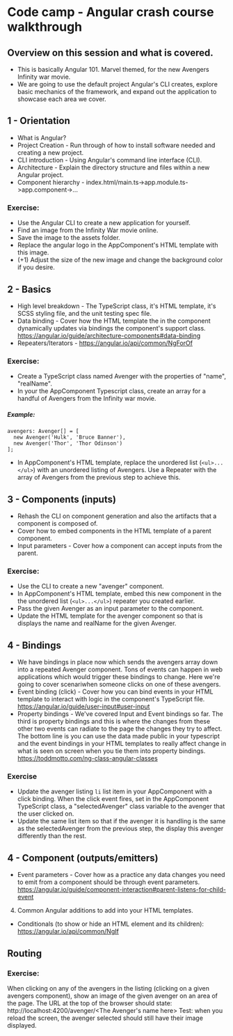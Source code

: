 # Code camp - Angular crash course walkthrough

## Overview on this session and what is covered.
- This is basically Angular 101.  Marvel themed, for the new Avengers Infinity war movie.
- We are going to use the default project Angular's CLI creates, explore basic mechanics of the framework, and expand out the application to showcase each area we cover.

## 1 - Orientation
- What is Angular?
- Project Creation - Run through of how to install software needed and creating a new project.
- CLI introduction - Using Angular's command line interface (CLI).
- Architecture - Explain the directory structure and files within a new Angular project.
- Component hierarchy - index.html/main.ts->app.module.ts->app.component->...
### Exercise:
- Use the Angular CLI to create a new application for yourself.
- Find an image from the Infinity War movie online.
- Save the image to the assets folder.
- Replace the angular logo in the AppComponent's HTML template with this image.
- (+1) Adjust the size of the new image and change the background color if you desire.

## 2 - Basics
- High level breakdown - The TypeScript class, it's HTML template, it's SCSS styling file, and the unit testing spec file.
- Data binding - Cover how the HTML template the in the component dynamically updates via bindings the component's support class.
https://angular.io/guide/architecture-components#data-binding
- Repeaters/Iterators - https://angular.io/api/common/NgForOf 
### Exercise:
- Create a TypeScript class named Avenger with the properties of "name", "realName".
- In your the AppComponent Typescript class, create an array for a handful of Avengers from the Infinity war movie.
##### Example:
```
avengers: Avenger[] = [
  new Avenger('Hulk', 'Bruce Banner'),
  new Avenger('Thor', 'Thor Odinson')
];
```
- In AppComponent's HTML template, replace the unordered list (`<ul>...</ul>`) with an unordered listing of Avengers.  Use a Repeater with the array of Avengers from the previous step to achieve this.

## 3 - Components (inputs)
- Rehash the CLI on component generation and also the artifacts that a component is composed of.
- Cover how to embed components in the HTML template of a parent component.
- Input parameters - Cover how a component can accept inputs from the parent.
### Exercise:
- Use the CLI to create a new "avenger" component.
- In AppComponent's HTML template, embed this new component in the the unordered list (`<ul>...</ul>`) repeater you created earlier.
- Pass the given Avenger as an input parameter to the component.
- Update the HTML template for the avenger component so that is displays the name and realName for the given Avenger.

## 4 - Bindings
- We have bindings in place now which sends the avengers array down into a repeated Avenger component.  Tons of events can happen in web applications which would trigger these bindings to change.  Here we're going to cover scenariwhen someone clicks on one of these avengers.
- Event binding (click) - Cover how you can bind events in your HTML template to interact with logic in the component's TypeScript file.
https://angular.io/guide/user-input#user-input
- Property bindings - We've covered Input and Event bindings so far.  The third is property bindings and this is where the changes from these other two events can radiate to the page the changes they try to affect.  The bottom line is you can use the data made public in your typescript and the event bindings in your HTML templates to really affect change in what is seen on screen when you tie them into property bindings.
https://toddmotto.com/ng-class-angular-classes
### Exercise
- Update the avenger listing `li` list item in your AppComponent with a click binding.  When the click event fires, set in the AppComponent TypeScript class, a "selectedAvenger" class variable to the avenger that the user clicked on.
- Update the same list item so that if the avenger it is handling is the same as the selectedAvenger from the previous step, the display this avenger differently than the rest.


## 4 - Component (outputs/emitters)
- Event parameters - Cover how as a practice any data changes you need to emit from a component should be through event parameters.
https://angular.io/guide/component-interaction#parent-listens-for-child-event








4. Common Angular additions to add into your HTML templates.

- Conditionals (to show or hide an HTML element and its children): https://angular.io/api/common/NgIf


## Routing

### Exercise:
When clicking on any of the avengers in the listing (clicking on a given avengers component), show an image of the given avenger on an area of the page.  The URL at the top of the browser should state: 
http://localhost:4200/avenger/<The Avenger's name here>
Test: when you reload the screen, the avenger selected should still have their image displayed.
